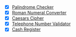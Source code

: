 - [x] [Palindrome Checker](01_palindrome-checker.js)
- [x] [Roman Numeral Converter](02_roman-numeral-converter.js)
- [x] [Caesars Cipher](03_caesars-cipher.js)
- [x] [Telephone Number Validator](04_telephone-number-validator.js)
- [x] [Cash Register](05_cash-register.js)
